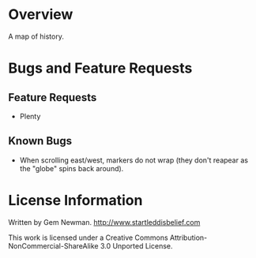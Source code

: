 Overview
========

A map of history.

Bugs and Feature Requests
=========================

Feature Requests
----------------

* Plenty

Known Bugs
----------

* When scrolling east/west, markers do not wrap (they don't reapear as the "globe" spins back around).

License Information
===================

Written by Gem Newman.
http://www.startleddisbelief.com

This work is licensed under a Creative Commons Attribution-NonCommercial-ShareAlike 3.0 Unported License.

